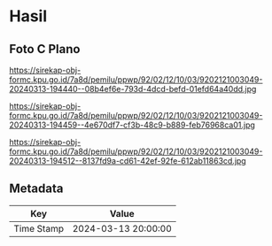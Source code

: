 # Hasil

## Foto C Plano

https://sirekap-obj-formc.kpu.go.id/7a8d/pemilu/ppwp/92/02/12/10/03/9202121003049-20240313-194440--08b4ef6e-793d-4dcd-befd-01efd64a40dd.jpg

https://sirekap-obj-formc.kpu.go.id/7a8d/pemilu/ppwp/92/02/12/10/03/9202121003049-20240313-194459--4e670df7-cf3b-48c9-b889-feb76968ca01.jpg

https://sirekap-obj-formc.kpu.go.id/7a8d/pemilu/ppwp/92/02/12/10/03/9202121003049-20240313-194512--8137fd9a-cd61-42ef-92fe-612ab11863cd.jpg


## Metadata

| Key        | Value               |
| ---------- | ------------------- |
| Time Stamp | 2024-03-13 20:00:00 |



